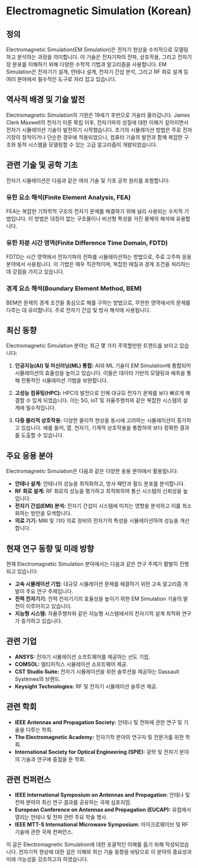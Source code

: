 # Electromagnetic Simulation (Korean)

## 정의

Electromagnetic Simulation(EM Simulation)은 전자기 현상을 수치적으로 모델링하고 분석하는 과정을 의미합니다. 이 기술은 전자기파의 전파, 상호작용, 그리고 전자기장 분포를 이해하기 위해 다양한 수학적 기법과 알고리즘을 사용합니다. EM Simulation은 전자기기 설계, 안테나 설계, 전자기 간섭 분석, 그리고 RF 회로 설계 등 여러 분야에서 필수적인 도구로 자리 잡고 있습니다.

## 역사적 배경 및 기술 발전

Electromagnetic Simulation의 기원은 19세기 후반으로 거슬러 올라갑니다. James Clerk Maxwell의 전자기 이론 확립 이후, 전자기파의 성질에 대한 이해가 깊어지면서 전자기 시뮬레이션 기술이 발전하기 시작했습니다. 초기의 시뮬레이션 방법은 주로 전자기장이 정적이거나 단순한 경우에 적용되었으나, 컴퓨터 기술의 발전과 함께 복잡한 구조와 동적 시스템을 모델링할 수 있는 고급 알고리즘이 개발되었습니다.

## 관련 기술 및 공학 기초

전자기 시뮬레이션은 다음과 같은 여러 기술 및 기초 공학 원리를 포함합니다:

### 유한 요소 해석(Finite Element Analysis, FEA)

FEA는 복잡한 기하학적 구조의 전자기 문제를 해결하기 위해 널리 사용되는 수치적 기법입니다. 이 방법은 대칭이 없는 구조물이나 비선형 특성을 가진 물체의 해석에 유용합니다.

### 유한 차분 시간 영역(Finite Difference Time Domain, FDTD)

FDTD는 시간 영역에서 전자기파의 전파를 시뮬레이션하는 방법으로, 주로 고주파 응용 분야에서 사용됩니다. 이 기법은 매우 직관적이며, 복잡한 매질과 경계 조건을 처리하는 데 강점을 가지고 있습니다.

### 경계 요소 해석(Boundary Element Method, BEM)

BEM은 문제의 경계 조건을 중심으로 해를 구하는 방법으로, 무한한 영역에서의 문제를 다루는 데 유리합니다. 주로 전자기 간섭 및 방사 해석에 사용됩니다.

## 최신 동향

Electromagnetic Simulation 분야는 최근 몇 가지 주목할만한 트렌드를 보이고 있습니다:

1. **인공지능(AI) 및 머신러닝(ML) 통합:** AI와 ML 기술이 EM Simulation에 통합되어 시뮬레이션의 효율성을 높이고 있습니다. 이들은 데이터 기반의 모델링과 예측을 통해 전통적인 시뮬레이션 기법을 보완합니다.

2. **고성능 컴퓨팅(HPC):** HPC의 발전으로 인해 대규모 전자기 문제를 보다 빠르게 해결할 수 있게 되었습니다. 이는 5G, IoT 및 자율주행차와 같은 복잡한 시스템의 설계에 필수적입니다.

3. **다중 물리적 상호작용:** 다양한 물리적 현상을 동시에 고려하는 시뮬레이션이 증가하고 있습니다. 예를 들어, 열, 전자기, 기계적 상호작용을 통합하여 보다 정확한 결과를 도출할 수 있습니다.

## 주요 응용 분야

Electromagnetic Simulation은 다음과 같은 다양한 응용 분야에서 활용됩니다:

- **안테나 설계:** 안테나의 성능을 최적화하고, 방사 패턴과 필드 분포를 분석합니다.
- **RF 회로 설계:** RF 회로의 성능을 평가하고 최적화하여 통신 시스템의 신뢰성을 높입니다.
- **전자기 간섭(EMI) 분석:** 전자기 간섭이 시스템에 미치는 영향을 분석하고 이를 최소화하는 방안을 모색합니다.
- **의료 기기:** MRI 및 기타 의료 장비의 전자기적 특성을 시뮬레이션하여 성능을 개선합니다.

## 현재 연구 동향 및 미래 방향

현재 Electromagnetic Simulation 분야에서는 다음과 같은 연구 주제가 활발히 진행되고 있습니다:

- **고속 시뮬레이션 기법:** 대규모 시뮬레이션 문제를 해결하기 위한 고속 알고리즘 개발이 주요 연구 주제입니다.
- **전력 전자기기:** 전력 전자기기의 효율성을 높이기 위한 EM Simulation 기술의 발전이 이루어지고 있습니다.
- **지능형 시스템:** 자율주행차와 같은 지능형 시스템에서의 전자기적 설계 최적화 연구가 증가하고 있습니다.

## 관련 기업

- **ANSYS:** 전자기 시뮬레이션 소프트웨어를 제공하는 선도 기업.
- **COMSOL:** 멀티피직스 시뮬레이션 소프트웨어 제공.
- **CST Studio Suite:** 전자기 시뮬레이션을 위한 솔루션을 제공하는 Dassault Systèmes의 브랜드.
- **Keysight Technologies:** RF 및 전자기 시뮬레이션 솔루션 제공.

## 관련 학회

- **IEEE Antennas and Propagation Society:** 안테나 및 전파에 관한 연구 및 기술을 다루는 학회.
- **The Electromagnetic Academy:** 전자기학 분야의 연구자 및 전문가를 위한 학회.
- **International Society for Optical Engineering (SPIE):** 광학 및 전자기 분야의 기술과 연구에 중점을 둔 학회.

## 관련 컨퍼런스

- **IEEE International Symposium on Antennas and Propagation:** 안테나 및 전파 분야의 최신 연구 결과를 공유하는 국제 심포지엄.
- **European Conference on Antennas and Propagation (EUCAP):** 유럽에서 열리는 안테나 및 전파 관련 주요 학술 행사.
- **IEEE MTT-S International Microwave Symposium:** 마이크로웨이브 및 RF 기술에 관한 국제 컨퍼런스.

이 글은 Electromagnetic Simulation에 대한 포괄적인 이해를 돕기 위해 작성되었습니다. 전자기적 현상에 대한 깊은 이해와 최신 기술 동향을 바탕으로 이 분야의 중요성과 미래 가능성을 강조하고자 하였습니다.